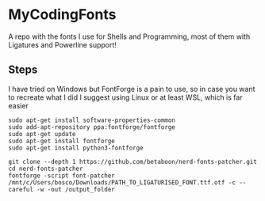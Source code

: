 # MyCodingFonts
A repo with the fonts I use for Shells and Programming, most of them with Ligatures and Powerline support!

## Steps
I have tried on Windows but FontForge is a pain to use, so in case you want to recreate what I did I suggest using Linux or at least WSL, which is far easier

```
sudo apt-get install software-properties-common
sudo add-apt-repository ppa:fontforge/fontforge
sudo apt-get update
sudo apt-get install fontforge
sudo apt-get install python3-fontforge

git clone --depth 1 https://github.com/betaboon/nerd-fonts-patcher.git
cd nerd-fonts-patcher
fontforge -script font-patcher /mnt/c/Users/bosco/Downloads/PATH_TO_LIGATURISED_FONT.ttf.otf -c --careful -w -out /output_folder
```

